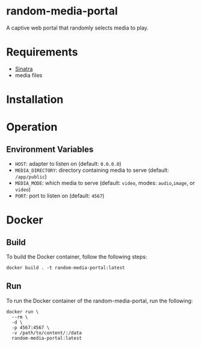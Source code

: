# random-media-portal

A captive web portal that randomly selects media to play.

# Requirements

* [Sinatra](http://sinatrarb.com/)
* media files

# Installation

# Operation

## Environment Variables

* `HOST`:            adapter to listen on (default: `0.0.0.0`)
* `MEDIA_DIRECTORY`: directory containing media to serve (default: `/app/public`)
* `MEDIA_MODE`:      which media to serve (default: `video`, modes: `audio`,`image`, or `video`)
* `PORT`:            port to listen on (default: `4567`)

# Docker

## Build

To build the Docker container, follow the following steps:

```
docker build . -t random-media-portal:latest
```

## Run

To run the Docker container of the random-media-portal, run the following:

```
docker run \
  --rm \
  -d \
  -p 4567:4567 \
  -v /path/to/content/:/data
  random-media-portal:latest
```
